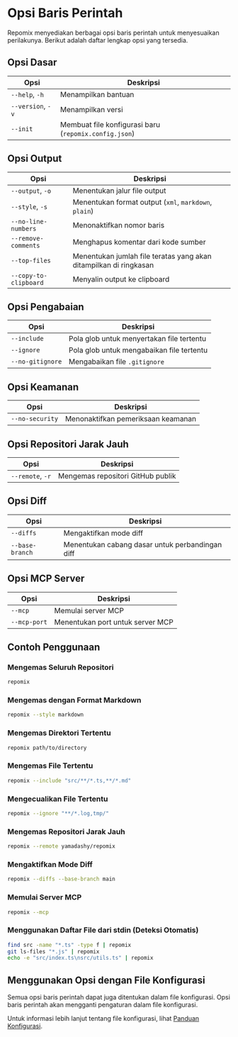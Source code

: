 # Opsi Baris Perintah


Repomix menyediakan berbagai opsi baris perintah untuk menyesuaikan perilakunya. Berikut adalah daftar lengkap opsi yang tersedia.

## Opsi Dasar

| Opsi | Deskripsi |
|------|-----------|
| `--help`, `-h` | Menampilkan bantuan |
| `--version`, `-v` | Menampilkan versi |
| `--init` | Membuat file konfigurasi baru (`repomix.config.json`) |

## Opsi Output

| Opsi | Deskripsi |
|------|-----------|
| `--output`, `-o` | Menentukan jalur file output |
| `--style`, `-s` | Menentukan format output (`xml`, `markdown`, `plain`) |
| `--no-line-numbers` | Menonaktifkan nomor baris |
| `--remove-comments` | Menghapus komentar dari kode sumber |
| `--top-files` | Menentukan jumlah file teratas yang akan ditampilkan di ringkasan |
| `--copy-to-clipboard` | Menyalin output ke clipboard |

## Opsi Pengabaian

| Opsi | Deskripsi |
|------|-----------|
| `--include` | Pola glob untuk menyertakan file tertentu |
| `--ignore` | Pola glob untuk mengabaikan file tertentu |
| `--no-gitignore` | Mengabaikan file `.gitignore` |

## Opsi Keamanan

| Opsi | Deskripsi |
|------|-----------|
| `--no-security` | Menonaktifkan pemeriksaan keamanan |

## Opsi Repositori Jarak Jauh

| Opsi | Deskripsi |
|------|-----------|
| `--remote`, `-r` | Mengemas repositori GitHub publik |

## Opsi Diff

| Opsi | Deskripsi |
|------|-----------|
| `--diffs` | Mengaktifkan mode diff |
| `--base-branch` | Menentukan cabang dasar untuk perbandingan diff |

## Opsi MCP Server

| Opsi | Deskripsi |
|------|-----------|
| `--mcp` | Memulai server MCP |
| `--mcp-port` | Menentukan port untuk server MCP |

## Contoh Penggunaan

### Mengemas Seluruh Repositori

```bash
repomix
```

### Mengemas dengan Format Markdown

```bash
repomix --style markdown
```

### Mengemas Direktori Tertentu

```bash
repomix path/to/directory
```

### Mengemas File Tertentu

```bash
repomix --include "src/**/*.ts,**/*.md"
```

### Mengecualikan File Tertentu

```bash
repomix --ignore "**/*.log,tmp/"
```

### Mengemas Repositori Jarak Jauh

```bash
repomix --remote yamadashy/repomix
```

### Mengaktifkan Mode Diff

```bash
repomix --diffs --base-branch main
```

### Memulai Server MCP

```bash
repomix --mcp
```

### Menggunakan Daftar File dari stdin (Deteksi Otomatis)

```bash
find src -name "*.ts" -type f | repomix
git ls-files "*.js" | repomix
echo -e "src/index.ts\nsrc/utils.ts" | repomix
```

## Menggunakan Opsi dengan File Konfigurasi

Semua opsi baris perintah dapat juga ditentukan dalam file konfigurasi. Opsi baris perintah akan mengganti pengaturan dalam file konfigurasi.

Untuk informasi lebih lanjut tentang file konfigurasi, lihat [Panduan Konfigurasi](configuration.md).
